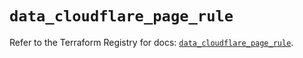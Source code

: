 # `data_cloudflare_page_rule`

Refer to the Terraform Registry for docs: [`data_cloudflare_page_rule`](https://registry.terraform.io/providers/cloudflare/cloudflare/5.0.0/docs/data-sources/page_rule).
